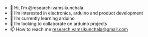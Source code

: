 - 👋 Hi, I’m @research-vamsikunchala
- 👀 I’m interested in electronics, arduino and product development
- 🌱 I’m currently learning arduino
- 💞️ I’m looking to collaborate on arduino projects
- 📫 How to reach me research.vamsikunchala@gmail.com

<!---
research-vamsikunchala/research-vamsikunchala is a ✨ special ✨ repository because its `README.md` (this file) appears on your GitHub profile.
You can click the Preview link to take a look at your changes.
--->
